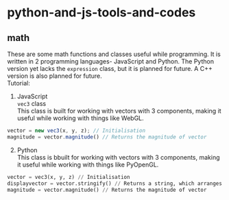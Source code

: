 # python-and-js-tools-and-codes  
## math  
These are some math functions and classes useful while programming. It is written in 2 programming languages- JavaScript and Python. The Python version yet lacks the `expression` class, but it is planned for future. A C++ version is also planned for future.  
Tutorial:  
1. JavaScript  
`vec3` class  
This class is built for working with vectors with 3 components, making it useful while working with things like WebGL.  
```javascript
vector = new vec3(x, y, z); // Initialisation
magnitude = vector.magnitude() // Returns the magnitude of vector
```  
2. Python  
This class is bbuilt for working with vectors with 3 components, making it useful while working with things like PyOpenGL.  
```python
vector = vec3(x, y, z) // Initialisation
displayvector = vector.stringify() // Returns a string, which arranges the components of the vector in the format it is displayed by JavaScript
magnitude = vector.magnitude() // Returns the magnitude of vector
```  
